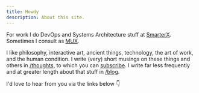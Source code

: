 ```yaml
---
title: Howdy
description: About this site.
---
```


For work I do DevOps and Systems Architecture stuff at [SmarterX](https://www.smarterx.com). Sometimes I consult as [MUX](mailto:kevin@mux.consulting).

I like philosophy, interactive art, ancient things, technology, the art of work, and the human condition. I write (very) short musings on these things and others in [/thoughts](/thoughts), to which you can [subscribe](https://buttondown.email/kevinkuhl). I write far less frequently and at greater length about that stuff in [/blog](/pages/blog).

I'd love to hear from you via the links below :point_down:
